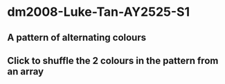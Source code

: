 # dm2008-Luke-Tan-AY2525-S1

## A pattern of alternating colours

## Click to shuffle the 2 colours in the pattern from an array

